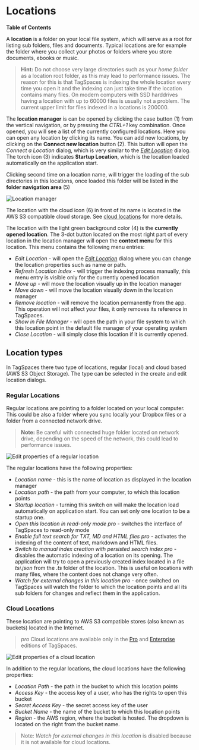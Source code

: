 # Locations

**Table of Contents**
<!-- toc -->

A **location** is a folder on your local file system, which will serve as a root for listing sub folders, files and documents. Typical locations are for example the folder where you collect your photos or folders where you store documents, ebooks or music.

> **Hint:** Do not choose very large directories such as your *home folder* as a location root folder, as this may lead to performance issues. The reason for this is that TagSpaces is indexing the whole location every time you open it and the indexing can just take time if the location contains many files. On modern computers with SSD harddrives having a location with up to 60000 files is usually not a problem. The current upper limit for files indexed in a locations is 200000.

The **location manager** is can be opened by clicking the case button (1) from the vertical navigation, or by pressing the *CTRL+1* key combination. Once opened, you will see a list of the currently configured locations. Here you can open any location by clicking its name. You can add new locations, by clicking on the **Connect new location** button (2). This button will open the *Connect a Location* dialog, which is very similar to the [*Edit Location*](#regular-locations) dialog. The torch icon (3) indicates **Startup Location**, which is the location loaded automatically on the application start.

Clicking second time on a location name, will trigger the loading of the sub directories in this locations, once loaded this folder will be listed in the **folder navigation area** (5)

![Location manager](/media/location-manager.png)

The location with the cloud icon (6) in front of its name is located in the AWS S3 compatible cloud storage. See [cloud locations](#cloud-locations) for more details.

The location with the light green background color (4) is the **currently opened location**. The 3-dot button located on the most right part of every location in the location manager will open the **context menu** for this location. This menu contains the following menu entries:

* *Edit Location* - will open the [*Edit Location*](#regular-locations) dialog where you can change the location properties such as name or path.
* *Refresh Location Index* - will trigger the indexing process manually, this menu entry is visible only for the currently opened location
* *Move up* - will move the location visually up in the location manager
* *Move down* - will move the location visually down in the location manager
* *Remove location* - will remove the location permanently from the app. This operation will not affect your files, it only removes its reference in TagSpaces.
* *Show in File Manager* - will open the path in your file system to which this location point in the default file manager of your operating system
* *Close Location* - will simply close this location if it is currently opened.


## Location types

In TagSpaces there two type of locations, regular (local) and cloud based (AWS S3 Object Storage). The type can be selected in the create and edit location dialogs.

<!-- You can also select here the default [**perspective**](browsing-files.html#perspectives), used with this location. For example if the  location contains mainly images and photos, you may want to open it with the  [**image-swiper perspective**](/extensions/perspectiveImageSwipper) , offering a preview of the images and easy navigation through them. -->

### Regular Locations
Regular locations are pointing to a folder located on your local computer. This could be also a folder where you sync locally your Dropbox files or a folder from a connected network drive.

> **Note:** Be careful with connected huge folder located on network drive, depending on the speed of the network, this could lead to performance issues.

![Edit properties of a regular location](/media/edit-regular-location-dialog.png)

The regular locations have the following properties:

* *Location name* - this is the name of location as displayed in the location manager
* *Location path* - the path from your computer, to which this location points
* *Startup location* - turning this switch on will make the location load automatically on application start. You can set only one location to be a startup one.
* *Open this location in read-only mode* <i class="profeature">pro</i> - switches the interface of TagSpaces to read-only mode
* *Enable full text search for TXT, MD and HTML files* <i class="profeature">pro</i> - activates the indexing of the content of text, markdown and HTML files.
* *Switch to manual index creation with persisted search index* <i class="profeature">pro</i> - disables the automatic indexing of a location on its opening. The application will try to open a previously created index located in a file *tsi.json* from the *.ts* folder of the location. This is useful on locations with many files, where the content does not change very often.
* *Watch for external changes in this location* <i class="profeature">pro</i> - once switched on TagSpaces will watch the folder to which the location points and all its sub folders for changes and reflect them in the application.

### Cloud Locations
These location are pointing to AWS S3 compatible stores (also known as buckets) located in the Internet.

> <i class="profeature">pro</i> Cloud locations are available only in the [Pro](https://www.tagspaces.org/products/pro) and [Enterprise](https://www.tagspaces.org/products/enterprise) editions of TagSpaces.

![Edit properties of a cloud location](/media/edit-cloud-location-dialog.png)

In addition to the regular locations, the cloud locations have the following properties:

* *Location Path* - the path in the bucket to which this location points
* *Access Key* - the access key of a user, who has the rights to open this bucket
* *Secret Access Key* - the secret access key of the user
* *Bucket Name* - the name of the bucket to which this location points
* *Region* - the AWS region, where the bucket is hosted. The dropdown is located on the right from the bucket name.

> Note: *Watch for external changes in this location* is disabled because it is not available for cloud locations.

